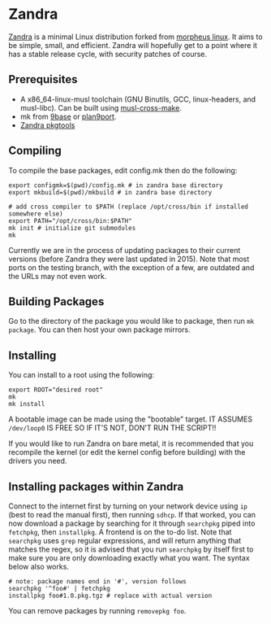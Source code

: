 # Zandra

[Zandra](http://zandra.org) is a minimal Linux distribution
forked from [morpheus linux](http://morpheus.2f30.org). It aims to be
simple, small, and efficient. Zandra will hopefully get to a point
where it has a stable release cycle, with security patches of course.

## Prerequisites

* A x86\_64-linux-musl toolchain (GNU Binutils, GCC, linux-headers,
  and musl-libc). Can be built using
  [musl-cross-make](https://github.com/richfelker/musl-cross-make).
* mk from [9base](http://tools.suckless.org/9base/) or
  [plan9port](https://github.com/9fans/plan9port).
* [Zandra pkgtools](http://git.zandra.xyz/pkgtools/log.html)

## Compiling

To compile the base packages, edit config.mk then do the following:

    export configmk=$(pwd)/config.mk # in zandra base directory
    export mkbuild=$(pwd)/mkbuild # in zandra base directory
	
	# add cross compiler to $PATH (replace /opt/cross/bin if installed somewhere else)
    export PATH="/opt/cross/bin:$PATH"
    mk init # initialize git submodules
    mk

Currently we are in the process of updating packages to their current
versions (before Zandra they were last updated in 2015). Note that
most ports on the testing branch, with the exception of a few, are
outdated and the URLs may not even work.

## Building Packages

Go to the directory of the package you would like to package, then run
`mk package`. You can then host your own package mirrors.

## Installing

You can install to a root using the following:

    export ROOT="desired root"
    mk
	mk install

A bootable image can be made using the "bootable" target. IT ASSUMES
`/dev/loop0` IS FREE SO IF IT'S NOT, DON'T RUN THE SCRIPT!!

If you would like to run Zandra on bare metal, it is recommended that
you recompile the kernel (or edit the kernel config before building)
with the drivers you need.

## Installing packages within Zandra

Connect to the internet first by turning on your network device using
`ip` (best to read the manual first), then running `sdhcp`. If that
worked, you can now download a package by searching for it through
`searchpkg` piped into `fetchpkg`, then `installpkg`. A frontend is on
the to-do list. Note that `searchpkg` uses `grep` regular expressions,
and will return anything that matches the regex, so it is advised that
you run `searchpkg` by itself first to make sure you are only
downloading exactly what you want. The syntax below also works.

	# note: package names end in '#', version follows
	searchpkg '^foo#' | fetchpkg
	installpkg foo#1.0.pkg.tgz # replace with actual version

You can remove packages by running `removepkg foo`.

